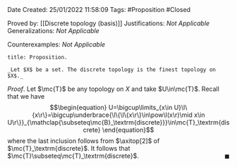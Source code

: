 <br />
<br />

Date Created: 25/01/2022 11:58:09
Tags: #Proposition #Closed 

Proved by: [[Discrete topology (basis)]]
Justifications: _Not Applicable_
Generalizations: _Not Applicable_

Counterexamples: _Not Applicable_

``` ad-Proposition
title: Proposition.

_Let $X$ be a set. The discrete topology is the finest topology on $X$._

```

_Proof_. Let $\mc{T}$ be any topology on $X$ and take $U\in\mc{T}$. Recall that we have
$$\begin{equation}
    U=\bigcup\limits_{x\in U}\l\{x\r\}=\bigcup\underbrace{\l\{\l\{x\r\}\in\pow\l(x\r)\mid x\in U\r\}}_{\mathclap{\subseteq\mc{B}_\textrm{discrete}}}\in\mc{T}_\textrm{discrete}
\end{equation}$$
where the last inclusion follows from $\axitop[2]$ of $\mc{T}_\textrm{discrete}$. It follows that $\mc{T}\subseteq\mc{T}_\textrm{discrete}$.<span style="float:right;">$\blacksquare$</span>
